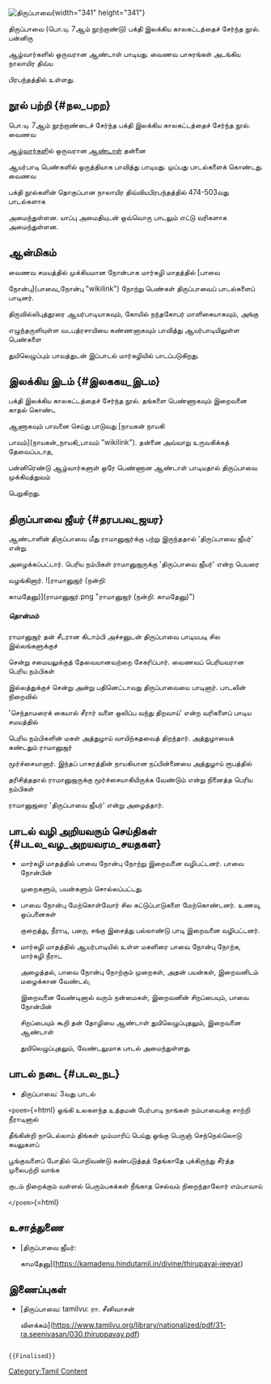 ![திருப்பாவை](திருப்பாவை.png "திருப்பாவை"){width="341" height="341"}
திருப்பாவை (பொ.யு. 7ஆம் நூற்றாண்டு) பக்தி இலக்கிய காலகட்டத்தைச் சேர்ந்த நூல். பன்னிரு
ஆழ்வார்களில் ஒருவரான ஆண்டாள் பாடியது. வைணவ பாசுரங்கள் அடங்கிய நாலாயிர திவ்ய
பிரபந்தத்தில் உள்ளது.

## நூல் பற்றி {#நல_பறற}

பொ.யு. 7ஆம் நூற்றாண்டைச் சேர்ந்த பக்தி இலக்கிய காலகட்டத்தைச் சேர்ந்த நூல். வைணவ
[ஆழ்வார்கள](ஆழ்வார்கள் "wikilink")ில் ஒருவரான [ஆண்டாள்](ஆண்டாள் "wikilink") தன்னை
ஆயர்பாடி பெண்களில் ஒருத்தியாக பாவித்து பாடியது. முப்பது பாடல்களைக் கொண்டது. வைணவ
பக்தி நூல்களின் தொகுப்பான நாலாயிர திவ்வியபிரபந்தத்தில் 474-503வது பாடல்களாக
அமைந்துள்ளன. யாப்பு அமைதியுடன் ஒவ்வொரு பாடலும் எட்டு வரிகளாக அமைந்துள்ளன.

## ஆன்மிகம்

வைணவ சமயத்தில் முக்கியமான நோன்பாக மார்கழி மாதத்தில் [பாவை
நோன்பு](பாவை_நோன்பு "wikilink") நோற்று பெண்கள் திருப்பாவைப் பாடல்களைப் பாடினர்.
திருவில்லிபுத்தூரை ஆயர்பாடியாகவும், கோயில் நந்தகோபர் மாளிகையாகவும், அங்கு
எழுந்தருளியுள்ள வடபத்ரசாயியை கண்ணனாகவும் பாவித்து ஆயர்பாடியிலுள்ள பெண்களை
துயிலெழுப்பும் பாவத்துடன் இப்பாடல் மார்கழியில் பாடப்படுகிறது.

## இலக்கிய இடம் {#இலககய_இடம}

பக்தி இலக்கிய காலகட்டத்தைச் சேர்ந்த நூல். தங்களை பெண்ணாகவும் இறைவனை காதல் கொண்ட
ஆணாகவும் பாவனை செய்து பாடுவது [நாயகன் நாயகி
பாவம்](நாயகன்_நாயகி_பாவம் "wikilink"). தன்னை அவ்வாறு உருவகிக்கத் தேவைப்படாத,
பன்னிரெண்டு ஆழ்வார்களுள் ஒரே பெண்ணான ஆண்டாள் பாடியதால் திருப்பாவை முக்கியத்துவம்
பெறுகிறது.

## திருப்பாவை ஜீயர் {#தரபபவ_ஜயர}

ஆண்டாளின் திருப்பாவை மீது ராமானுஜர்க்கு பற்று இருந்ததால் 'திருப்பாவை ஜீயர்' என்று
அழைக்கப்பட்டார். பெரிய நம்பிகள் ராமானுஜருக்கு 'திருப்பாவை ஜீயர்' என்ற பெயரை
வழங்கினார். ![ராமானுஜர் (நன்றி:
காமதேனு)](ராமானுஜர்.png "ராமானுஜர் (நன்றி: காமதேனு)")

##### தொன்மம்

ராமானுஜர் தன் சீடரான கிடாம்பி அச்சனுடன் திருப்பாவை பாடியபடி சில இல்லங்களுக்குச்
சென்று சமையலுக்குத் தேவையானவற்றை சேகரிப்பார். வைணவப் பெரியவரான பெரிய நம்பிகள்
இல்லத்துக்குச் சென்று அன்று பதினெட்டாவது திருப்பாவையை பாடினார். பாடலின் நிறைவில்
'செந்தாமரைக் கையால் சீரார் வளை ஒலிப்ப வந்து திறவாய்' என்ற வரிகளைப் பாடிய சமயத்தில்
பெரிய நம்பிகளின் மகள் அத்துழாய் வாயிற்கதவைத் திறந்தார். அத்துழாயைக் கண்டதும் ராமானுஜர்
மூர்ச்சையானார். இந்தப் பாசுரத்தின் நாயகியான நப்பின்னையை அத்துழாய் ரூபத்தில்
தரிசித்ததால் ராமானுஜருக்கு மூர்ச்சையாகியிருக்க வேண்டும் என்று நினைத்த பெரிய நம்பிகள்
ராமானுஜரை 'திருப்பாவை ஜீயர்' என்று அழைத்தார்.

## பாடல் வழி அறியவரும் செய்திகள் {#படல_வழ_அறயவரம_சயதகள}

-   மார்கழி மாதத்தில் பாவை நோன்பு நோற்று இறைவனை வழிபட்டனர். பாவை நோன்பின்
    முறைகளும், பயன்களும் சொல்லப்பட்டது.
-   பாவை நோன்பு மேற்கொள்வோர் சில கட்டுப்பாடுகளை மேற்கொண்டனர். உணவு, ஒப்பனைகள்
    குறைத்து, நீராடி, பறை, சங்கு இசைத்து பல்லாண்டு பாடி இறைவனை வழிபட்டனர்.
-   மார்கழி மாதத்தில் ஆயர்பாடியில் உள்ள மகளிரை பாவை நோன்பு நோற்க, மார்கழி நீராட
    அழைத்தல், பாவை நோன்பு நோற்கும் முறைகள், அதன் பயன்கள், இறைவனிடம் மழைக்கான வேண்டல்,
    இறைவனை வேண்டினால் வரும் நன்மைகள், இறைவனின் சிறப்பையும், பாவை நோன்பின்
    சிறப்பையும் கூறி தன் தோழியை ஆண்டாள் துயிலெழுப்புதலும், இறைவனை ஆண்டாள்
    துயிலெழுப்புதலும், வேண்டலுமாக பாடல் அமைந்துள்ளது.

## பாடல் நடை {#படல_நட}

-   திருப்பாவை: 3வது பாடல்

`<poem>`{=html} ஓங்கி உலகளந்த உத்தமன் பேர்பாடி நாங்கள் நம்பாவைக்கு சாற்றி நீராடினால்
தீங்கின்றி நாடெல்லாம் திங்கள் மும்மாரிப் பெய்து ஓங்கு பெருஞ் செந்நெல்லொடு கயலுகளப்
பூங்குவளைப் போதில் பொறிவண்டு கண்படுத்தத் தேங்காதே புக்கிருந்து சீர்த்த முலைபற்றி வாங்க
குடம் நிறைக்கும் வள்ளல் பெரும்பசுக்கள் நீங்காத செல்வம் நிறைந்தாலோர் எம்பாவாய்
`</poem>`{=html}

## உசாத்துணை

-   [திருப்பாவை ஜீயர்:
    காமதேனு](https://kamadenu.hindutamil.in/divine/thirupavai-jeeyar)

## இணைப்புகள்

-   [திருப்பாவை: tamilvu: ரா. சீனிவாசன்
    விளக்கம்](https://www.tamilvu.org/library/nationalized/pdf/31-ra.seenivasan/030.thiruppavay.pdf)

```{=mediawiki}
{{Finalised}}
```
[Category:Tamil Content](Category:Tamil_Content "wikilink")
